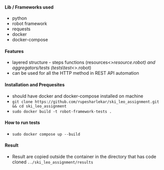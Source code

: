 #### Lib / Frameworks used
- python
- robot framework
- requests
- docker
- docker-compose

#### Features
- layered structure - steps functions (resources\<>_resource.robot) and aggregators/tests (tests\test_<>.robot)
- can be used for all the HTTP method in REST API automation

#### Installation and Prequesites 
- should have docker and docker-compose installed on machine
- `git clone https://github.com/rupesharlekar/ski_leo_assignment.git  && cd ski_leo_assignment`  
- `sudo docker build -t robot-framework-tests .`

#### How to run tests
- `sudo docker compose up --build`


####  Result
- Result are copied outside the container in the directory that has code cloned `../ski_leo_assignment/results`